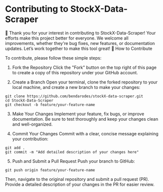 # Contributing to StockX-Data-Scraper

🎉 Thank you for your interest in contributing to StockX-Data-Scraper! Your efforts make this project better for everyone. We welcome all improvements, whether they're bug fixes, new features, or documentation updates. Let’s work together to make this tool great! 🎉
How to Contribute

To contribute, please follow these simple steps:

1. Fork the Repository
Click the "Fork" button on the top right of this page to create a copy of this repository under your GitHub account.

2. Create a Branch
Open your terminal, clone the forked repository to your local machine, and create a new branch to make your changes:

`git clone https://github.com/bendarodes/stockX-data-scraper.git` <br>
`cd StockX-Data-Scraper` <br>
`git checkout -b feature/your-feature-name` <br>

3. Make Your Changes
Implement your feature, fix bugs, or improve documentation. Be sure to test thoroughly and keep your changes clean and well-organized.

4. Commit Your Changes
Commit with a clear, concise message explaining your contribution:

`git add .` <br>
`git commit -m "Add detailed description of your changes here"` <br>

5. Push and Submit a Pull Request
Push your branch to GitHub:

`git push origin feature/your-feature-name`

Then, navigate to the original repository and submit a pull request (PR). Provide a detailed description of your changes in the PR for easier review.
